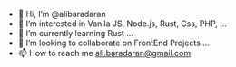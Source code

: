 - 👋 Hi, I’m @alibaradaran
- 👀 I’m interested in Vanila JS, Node.js, Rust, Css, PHP, ...
- 🌱 I’m currently learning Rust ...
- 💞️ I’m looking to collaborate on FrontEnd Projects ...
- 📫 How to reach me ali.baradaran@gmail.com

<!---
alibaradaran/alibaradaran is a ✨ special ✨ repository because its `README.md` (this file) appears on your GitHub profile.
You can click the Preview link to take a look at your changes.
--->
